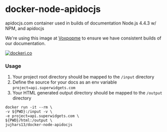 # docker-node-apidocjs
apidocjs.com container used in builds of documentation
Node.js 4.4.3 w/ NPM, and apidocjs 

We're using this image at [Voxpopme](https://www.voxpopme.com) to ensure we have consistent builds of our documentation.


[![dockeri.co](http://dockeri.co/image/jujhars13/docker-node-apidocjs)](https://hub.docker.com/r/jujhars13/docker-node-apidocjs/)


### Usage
1. Your project root directory should be mapped to the `/input` directory
2. Define the source for your docs as an env variable `project=api.superwidgets.com` 
3. Your HTML generated output directory should be mapped to the `/output` directory

```
docker run -it --rm \
-v ${PWD}:/input -v \
-e project=api.superwidgets.com \
${PWD}/html:/output \
jujhars13/docker-node-apidocjs
```